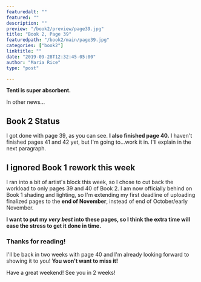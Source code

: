 ```yaml
---
featuredalt: ""
featured: ""
description: ""
preview: "/book2/preview/page39.jpg"
title: "Book 2, Page 39"
featuredpath: "/book2/main/page39.jpg"
categories: ["book2"]
linktitle: ""
date: "2019-09-28T12:32:45-05:00"
author: "Maria Rice"
type: "post"

---
```


**Tenti is super absorbent.**

In other news...

## Book 2 Status

I got done with page 39, as you can see. 
**I also finished page 40.** 
I haven't finished pages 41 and 42 yet, but I'm going to...work it in. 
I'll explain in the next paragraph. 

## I ignored Book 1 rework this week

I ran into a bit of artist's block this week, so I chose to cut back the workload to only pages 39 and 40 of Book 2. 
I am now officially behind on Book 1 shading and lighting, so I'm extending my first deadline of uploading finalized pages to the **end of November**, instead of end of October/early November. 

**I want to put my _very best_ into these pages, so I think the extra time will ease the stress to get it done in time.**

### Thanks for reading! 

I'll be back in two weeks with page 40 and I'm already looking forward to showing it to you! **You won't want to miss it!** 

Have a great weekend! See you in 2 weeks!
